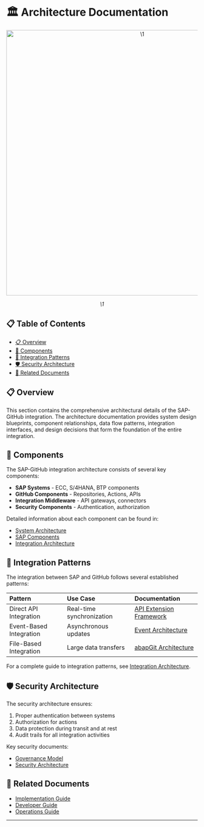 # 🏛️ Architecture Documentation

<div align="center" class="svg-container">
  <!-- Using both object and img as fallback for maximum compatibility -->
  <object type="image/svg+xml" data="\1" style="width: 700px; max-width: 100%;" aria-label="\1">
    <img src="\1" alt="\1" width="700" />
  </object>
  
  *\1*
</div>

## 📋 Table of Contents

- [📋 Overview](#-overview)
- [🧩 Components](#-components)
- [🔄 Integration Patterns](#-integration-patterns)
- [🛡️ Security Architecture](#️-security-architecture)
- [🔗 Related Documents](#-related-documents)

## 📋 Overview

This section contains the comprehensive architectural details of the SAP-GitHub integration. The architecture documentation provides system design blueprints, component relationships, data flow patterns, integration interfaces, and design decisions that form the foundation of the entire integration.

## 🧩 Components

The SAP-GitHub integration architecture consists of several key components:

- **SAP Systems** - ECC, S/4HANA, BTP components
- **GitHub Components** - Repositories, Actions, APIs
- **Integration Middleware** - API gateways, connectors
- **Security Components** - Authentication, authorization

Detailed information about each component can be found in:
- [System Architecture](./system-architecture.md)
- [SAP Components](./sap-components.md)
- [Integration Architecture](./integration-architecture.md)

## 🔄 Integration Patterns

The integration between SAP and GitHub follows several established patterns:

| Pattern | Use Case | Documentation |
|:--------|:---------|:--------------|
| Direct API Integration | Real-time synchronization | [API Extension Framework](./api-extension-framework.md) |
| Event-Based Integration | Asynchronous updates | [Event Architecture](./integration-architecture.md) |
| File-Based Integration | Large data transfers | [abapGit Architecture](./sap-abap-architecture.md) |

For a complete guide to integration patterns, see [Integration Architecture](./integration-architecture.md).

## 🛡️ Security Architecture

The security architecture ensures:

1. Proper authentication between systems
2. Authorization for actions
3. Data protection during transit and at rest
4. Audit trails for all integration activities

Key security documents:
- [Governance Model](./governance-model.md)
- [Security Architecture](./security-architecture.md) 

## 🔗 Related Documents

- [Implementation Guide](../2-implementation-guide/README.md)
- [Developer Guide](../3-developer-guide/README.md)
- [Operations Guide](../4-operations-guide/README.md)

---


